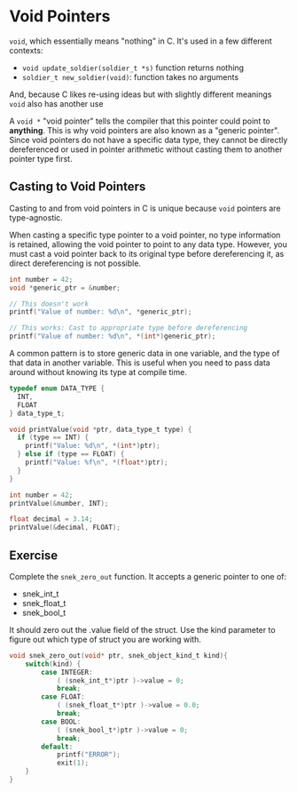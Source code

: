 # Void Pointers

`void`, which essentially means "nothing" in C. It's used in a few different contexts:

- `void update_soldier(soldier_t *s)` function returns nothing
- `soldier_t new_soldier(void)`: function takes no arguments

And, because C likes re-using ideas but with slightly different meanings `void` also has another use

A `void *` "void pointer" tells the compiler that this pointer could point to **anything**. This is why void pointers are also known as a "generic pointer". Since void pointers do not have a specific data type, they cannot be directly dereferenced or used in pointer arithmetic without casting them to another pointer type first.

## Casting to Void Pointers

Casting to and from void pointers in C is unique because `void` pointers are type-agnostic.

When casting a specific type pointer to a void pointer, no type information is retained, allowing the void pointer to point to any data type. However, you must cast a void pointer back to its original type before dereferencing it, as direct dereferencing is not possible.

```c
int number = 42;
void *generic_ptr = &number;

// This doesn't work
printf("Value of number: %d\n", *generic_ptr);

// This works: Cast to appropriate type before dereferencing
printf("Value of number: %d\n", *(int*)generic_ptr);
```

A common pattern is to store generic data in one variable, and the type of that data in another variable. This is useful when you need to pass data around without knowing its type at compile time.

```c
typedef enum DATA_TYPE {
  INT,
  FLOAT
} data_type_t;

void printValue(void *ptr, data_type_t type) {
  if (type == INT) {
    printf("Value: %d\n", *(int*)ptr);
  } else if (type == FLOAT) {
    printf("Value: %f\n", *(float*)ptr);
  }
}

int number = 42;
printValue(&number, INT);

float decimal = 3.14;
printValue(&decimal, FLOAT);
```

## Exercise

Complete the `snek_zero_out` function. It accepts a generic pointer to one of:

- snek_int_t
- snek_float_t
- snek_bool_t

It should zero out the .value field of the struct. Use the kind parameter to figure out which type of struct you are working with.

```c
void snek_zero_out(void* ptr, snek_object_kind_t kind){
    switch(kind) {
        case INTEGER:
            ( (snek_int_t*)ptr )->value = 0;
            break;
        case FLOAT:
            ( (snek_float_t*)ptr )->value = 0.0;
            break;
        case BOOL:
            ( (snek_bool_t*)ptr )->value = 0;
            break;
        default:
            printf("ERROR");
            exit(1);
    }
}
```
